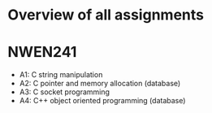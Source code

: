 # Overview of all assignments

# NWEN241

- A1: C string manipulation
- A2: C pointer and memory allocation (database)
- A3: C socket programming
- A4: C++ object oriented programming (database)
